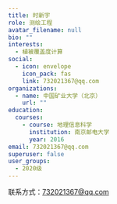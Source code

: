 ```yaml
---
title: 时新宇
role: 测绘工程
avatar_filename: null
bio: ""
interests:
  - 植被覆盖度计算
social:
  - icon: envelope
    icon_pack: fas
    link: 732021367@qq.com
organizations:
  - name: 中国矿业大学（北京）
    url: ""
education:
  courses:
    - course: 地理信息科学
      institution: 南京邮电大学
      year: 2016
email: 732021367@qq.com
superuser: false
user_groups:
  - 2020级
---
```

联系方式：732021367@qq.com